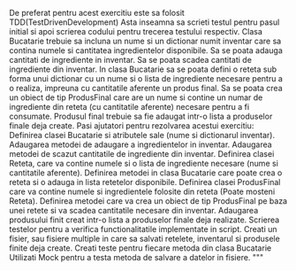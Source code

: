 De preferat pentru acest exercitiu este sa folosit TDD(TestDrivenDevelopment)
Asta inseamna sa scrieti testul pentru pasul initial si apoi scrierea codului pentru trecerea testului respectiv.
Clasa Bucatarie trebuie sa incluna un nume si un dictionar numit inventar care sa contina numele si cantitatea
ingredientelor disponibile.
Sa se poata adauga cantitati de ingrediente in inventar.
Sa se poata scadea cantitati de ingrediente din inventar.
In clasa Bucatarie sa se poata defini o reteta sub forma unui dictionar cu un nume si o lista de ingrediente necesare
pentru a o realiza,
impreuna cu cantitatile aferente un produs final.
Sa se poata crea un obiect de tip ProdusFinal care are un nume si contine un numar de ingrediente din reteta
(cu cantitatile aferente) necesare pentru a fi consumate.
Produsul final trebuie sa fie adaugat intr-o lista a produselor finale deja create.
Pasi ajutatori pentru rezolvarea acestui exercitiu:
Definirea clasei Bucatarie si atributele sale (nume si dictionarul inventar).
Adaugarea metodei de adaugare a ingredientelor in inventar. 
Adaugarea metodei de scazut cantitatile de ingrediente din inventar.
Definirea clasei Reteta, care va contine numele si o lista de ingrediente necesare (nume si cantitatile aferente).
Definirea metodei in clasa Bucatarie care poate crea o reteta si o adauga in lista retetelor disponibile.
Definirea clasei ProdusFinal care va contine numele si ingredientele folosite din reteta (Poate mosteni Reteta).
Definirea metodei care va crea un obiect de tip ProdusFinal pe baza unei retete si va scadea cantitatile necesare
din inventar.
Adaugarea produsului finit creat intr-o lista a produselor finale deja realizate.
Scrierea testelor pentru a verifica functionalitatile implementate in script.
Creati un fisier, sau fisiere multiple in care sa salvati retelete, inventarul si produsele finite deja create.
Creati teste pentru fiecare metoda din clasa Bucatarie
Utilizati Mock pentru a testa metoda de salvare a datelor in fisiere.
"""